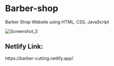 # Barber-shop
Barber Shop Website using HTML, CSS, JavaScript

![Screenshot_3](https://github.com/hamadshigri/Barber-shop/assets/33068313/ce2de940-b7e0-404f-88a2-386ab2bea593)

<h2>Netlify Link:</h2>
https://barber-cutting.netlify.app/
